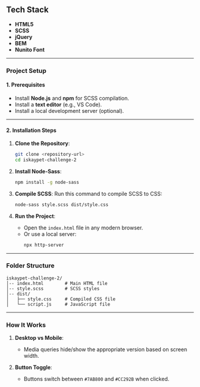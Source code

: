 ## Tech Stack

- **HTML5**
- **SCSS**
- **jQuery**
- **BEM**
- **Nunito Font**

---

### **Project Setup**

#### **1. Prerequisites**

- Install **Node.js** and **npm** for SCSS compilation.
- Install a **text editor** (e.g., VS Code).
- Install a local development server (optional).

---

#### **2. Installation Steps**

1. **Clone the Repository**:

   ```bash
   git clone <repository-url>
   cd iskaypet-challenge-2
   ```

2. **Install Node-Sass**:

   ```bash
   npm install -g node-sass
   ```

3. **Compile SCSS**:
   Run this command to compile SCSS to CSS:

   ```bash
   node-sass style.scss dist/style.css
   ```

4. **Run the Project**:
   - Open the `index.html` file in any modern browser.
   - Or use a local server:
     ```bash
     npx http-server
     ```

---

### **Folder Structure**

```
iskaypet-challenge-2/
│-- index.html        # Main HTML file
│-- style.scss        # SCSS styles
│-- dist/
│   ├── style.css     # Compiled CSS file
│   └── script.js     # JavaScript file
```

---

### **How It Works**

1. **Desktop vs Mobile**:

   - Media queries hide/show the appropriate version based on screen width.

2. **Button Toggle**:
   - Buttons switch between `#7AB800` and `#CC292B` when clicked.
